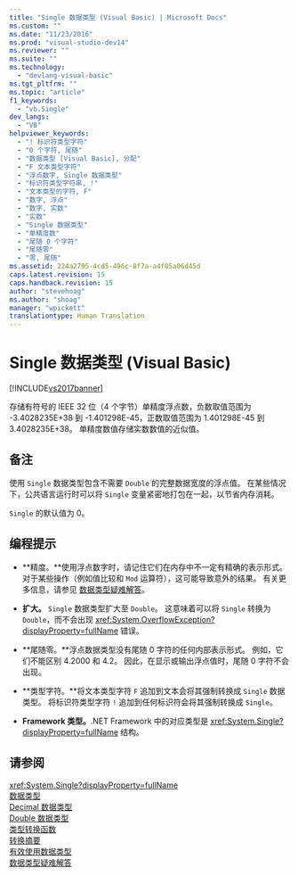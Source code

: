 ```yaml
---
title: "Single 数据类型 (Visual Basic) | Microsoft Docs"
ms.custom: ""
ms.date: "11/23/2016"
ms.prod: "visual-studio-dev14"
ms.reviewer: ""
ms.suite: ""
ms.technology: 
  - "devlang-visual-basic"
ms.tgt_pltfrm: ""
ms.topic: "article"
f1_keywords: 
  - "vb.Single"
dev_langs: 
  - "VB"
helpviewer_keywords: 
  - "! 标识符类型字符"
  - "0 个字符, 尾随"
  - "数据类型 [Visual Basic], 分配"
  - "F 文本类型字符"
  - "浮点数字, Single 数据类型"
  - "标识符类型字符串, !"
  - "文本类型的字符, F"
  - "数字, 浮点"
  - "数字, 实数"
  - "实数"
  - "Single 数据类型"
  - "单精度数"
  - "尾随 0 个字符"
  - "尾随零"
  - "零, 尾随"
ms.assetid: 224a2795-4cd5-496c-8f7a-a4f05a06d45d
caps.latest.revision: 15
caps.handback.revision: 15
author: "stevehoag"
ms.author: "shoag"
manager: "wpickett"
translationtype: Human Translation
---
```

# Single 数据类型 (Visual Basic)
[!INCLUDE[vs2017banner](../../../csharp/includes/vs2017banner.md)]

存储有符号的 IEEE 32 位（4 个字节）单精度浮点数，负数取值范围为 \-3.4028235E\+38 到 \-1.401298E\-45，正数取值范围为 1.401298E\-45 到 3.4028235E\+38。  单精度数值存储实数数值的近似值。  
  
## 备注  
 使用 `Single` 数据类型包含不需要 `Double` 的完整数据宽度的浮点值。  在某些情况下，公共语言运行时可以将 `Single` 变量紧密地打包在一起，以节省内存消耗。  
  
 `Single` 的默认值为 0。  
  
## 编程提示  
  
-   **精度。**使用浮点数字时，请记住它们在内存中不一定有精确的表示形式。  对于某些操作（例如值比较和 `Mod` 运算符），这可能导致意外的结果。  有关更多信息，请参见 [数据类型疑难解答](../../../visual-basic/programming-guide/language-features/data-types/troubleshooting-data-types.md)。  
  
-   **扩大。** `Single` 数据类型扩大至 `Double`。  这意味着可以将 `Single` 转换为 `Double`，而不会出现 <xref:System.OverflowException?displayProperty=fullName> 错误。  
  
-   **尾随零。**浮点数据类型没有尾随 0 字符的任何内部表示形式。  例如，它们不能区别 4.2000 和 4.2。  因此，在显示或输出浮点值时，尾随 0 字符不会出现。  
  
-   **类型字符。**将文本类型字符 `F` 追加到文本会将其强制转换成 `Single` 数据类型。  将标识符类型字符 `!` 追加到任何标识符会将其强制转换成 `Single`。  
  
-   **Framework 类型。**.NET Framework 中的对应类型是 <xref:System.Single?displayProperty=fullName> 结构。  
  
## 请参阅  
 <xref:System.Single?displayProperty=fullName>   
 [数据类型](../../../visual-basic/language-reference/data-types/data-type-summary.md)   
 [Decimal 数据类型](../../../visual-basic/language-reference/data-types/decimal-data-type.md)   
 [Double 数据类型](../../../visual-basic/language-reference/data-types/double-data-type.md)   
 [类型转换函数](../../../visual-basic/language-reference/functions/type-conversion-functions.md)   
 [转换摘要](../../../visual-basic/language-reference/keywords/conversion-summary.md)   
 [有效使用数据类型](../../../visual-basic/programming-guide/language-features/data-types/efficient-use-of-data-types.md)   
 [数据类型疑难解答](../../../visual-basic/programming-guide/language-features/data-types/troubleshooting-data-types.md)